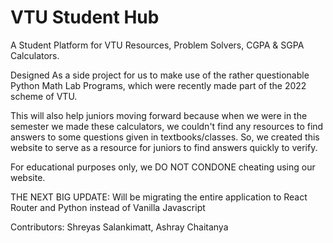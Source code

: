 # VTU Student Hub

A Student Platform for VTU Resources, Problem Solvers, CGPA &amp; SGPA Calculators.

Designed As a side project for us to make use of the rather questionable Python Math Lab Programs, which were recently made part of the 2022 scheme of VTU.

This will also help juniors moving forward because when we were in the semester we made these calculators, we couldn't find any resources to find answers to some questions given in textbooks/classes. So, we created this website to serve as a resource for juniors to find answers quickly to verify.

For educational purposes only, we DO NOT CONDONE cheating using our website.

THE NEXT BIG UPDATE: Will be migrating the entire application to React Router and Python instead of Vanilla Javascript

Contributors: Shreyas Salankimatt, Ashray Chaitanya
